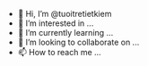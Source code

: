 - 👋 Hi, I’m @tuoitretietkiem
- 👀 I’m interested in ...
- 🌱 I’m currently learning ...
- 💞️ I’m looking to collaborate on ...
- 📫 How to reach me ...

<!---
tuoitretietkiem/tuoitretietkiem is a ✨ special ✨ repository because its `README.md` (this file) appears on your GitHub profile.
You can click the Preview link to take a look at your changes.
--->
